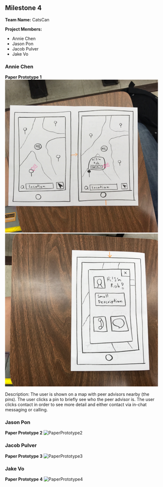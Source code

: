 ## Milestone 4

**Team Name:** CatsCan

**Project Members:**
* Annie Chen
* Jason Pon
* Jacob Pulver
* Jake Vo

### Annie Chen
**Paper Prototype 1**
![PaperPrototype1](/paper-prototypes/paper2.jpg)
![PaperPrototype1](/paper-prototypes/paper1.jpg)

Description: The user is shown on a map with peer advisors nearby (the pins). The user clicks a pin to briefly see who the peer advisor is. The user clicks contact in order to see more detail and either contact via in-chat messaging or calling.

### Jason Pon
**Paper Prototype 2**
![PaperPrototype2](/paper-prototypes/storyboard3.png)

### Jacob Pulver
**Paper Prototype 3**
![PaperPrototype3](/paper-prototypes/Storyboard5.jpg)

### Jake Vo
**Paper Prototype 4**
![PaperPrototype4](/paper-prototypes/storyboard7.png)

